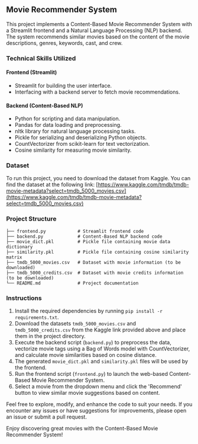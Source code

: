 ## Movie Recommender System 

This project implements a Content-Based Movie Recommender System with a Streamlit frontend and a Natural Language Processing (NLP) backend. The system recommends similar movies based on the content of the movie descriptions, genres, keywords, cast, and crew.

### Technical Skills Utilized

#### Frontend (Streamlit)
- Streamlit for building the user interface.
- Interfacing with a backend server to fetch movie recommendations.

#### Backend (Content-Based NLP)
- Python for scripting and data manipulation.
- Pandas for data loading and preprocessing.
- nltk library for natural language processing tasks.
- Pickle for serializing and deserializing Python objects.
- CountVectorizer from scikit-learn for text vectorization.
- Cosine similarity for measuring movie similarity.

### Dataset
To run this project, you need to download the dataset from Kaggle. You can find the dataset at the following link:
[https://www.kaggle.com/tmdb/tmdb-movie-metadata?select=tmdb_5000_movies.csv](https://www.kaggle.com/tmdb/tmdb-movie-metadata?select=tmdb_5000_movies.csv)

### Project Structure
```
├── frontend.py            # Streamlit frontend code
├── backend.py             # Content-Based NLP backend code
├── movie_dict.pkl         # Pickle file containing movie data dictionary
├── similarity.pkl         # Pickle file containing cosine similarity matrix
├── tmdb_5000_movies.csv   # Dataset with movie information (to be downloaded)
├── tmdb_5000_credits.csv  # Dataset with movie credits information (to be downloaded)
└── README.md              # Project documentation
```

### Instructions
1. Install the required dependencies by running `pip install -r requirements.txt`.
2. Download the datasets `tmdb_5000_movies.csv` and `tmdb_5000_credits.csv` from the Kaggle link provided above and place them in the project directory.
3. Execute the backend script (`backend.py`) to preprocess the data, vectorize movie tags using a Bag of Words model with CountVectorizer, and calculate movie similarities based on cosine distance.
4. The generated `movie_dict.pkl` and `similarity.pkl` files will be used by the frontend.
5. Run the frontend script (`frontend.py`) to launch the web-based Content-Based Movie Recommender System.
6. Select a movie from the dropdown menu and click the 'Recommend' button to view similar movie suggestions based on content.

Feel free to explore, modify, and enhance the code to suit your needs. If you encounter any issues or have suggestions for improvements, please open an issue or submit a pull request.

Enjoy discovering great movies with the Content-Based Movie Recommender System!
